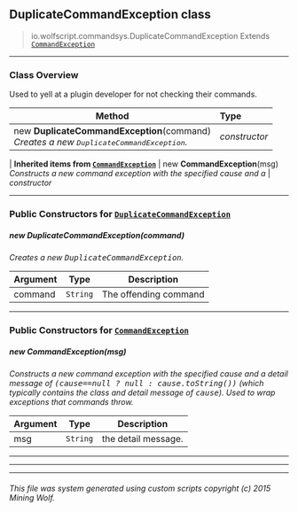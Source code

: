 ## DuplicateCommandException __class__

>io.wolfscript.commandsys.DuplicateCommandException
>Extends [`CommandException`](CommandException.md)

---

### Class Overview

Used to yell at a plugin developer for not checking their commands.

Method | Type   
--- | :--- 
new __DuplicateCommandException__(command) <br> _Creates a new <tt>DuplicateCommandException</tt>._ | _constructor_
 |
__Inherited items from [`CommandException`](CommandException.md)__ |
new __CommandException__(msg) <br> _Constructs a new command exception with the specified cause and a_ | _constructor_





---

### Public Constructors for [`DuplicateCommandException`](DuplicateCommandException.md)

##### <a id='duplicatecommandexception'></a>new __DuplicateCommandException__(command) 

_Creates a new <tt>DuplicateCommandException</tt>._

Argument | Type | Description  
--- | --- | --- 
command | `String` | The offending command

---
### Public Constructors for [`CommandException`](CommandException.md)

##### <a id='commandexception'></a>new __CommandException__(msg) 

_Constructs a new command exception with the specified cause and a detail message of <tt>(cause==null ? null : cause.toString())</tt> (which typically contains the class and detail message of <tt>cause</tt>). Used to wrap exceptions that commands throw._

Argument | Type | Description  
--- | --- | --- 
msg | `String` | the detail message.

---
---


---


###### This file was system generated using custom scripts copyright (c) 2015 Mining Wolf.
	

